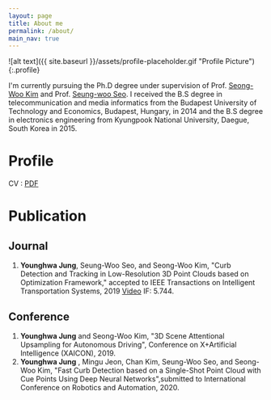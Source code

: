 ```yaml
---
layout: page
title: About me
permalink: /about/
main_nav: true
---
```


![alt text]({{ site.baseurl }}/assets/profile-placeholder.gif "Profile Picture"){:.profile}

I'm currently pursuing the Ph.D degree under supervision of Prof. [Seong-Woo Kim][snwoo] and Prof. [Seung-woo Seo][seungwoo]. I received the B.S degree in telecommunication and media informatics from the Budapest University of Technology and Economics, Budapest, Hungary, in 2014 and the B.S degree in electronics engineering from Kyungpook National University, Daegue, South Korea in 2015.

# Profile
CV : [PDF][cv_pdf]

# Publication
## Journal
1. **Younghwa Jung**, Seung-Woo Seo, and Seong-Woo Kim, "Curb Detection and Tracking in Low-Resolution 3D Point Clouds based on Optimization Framework," accepted to IEEE Transactions on Intelligent Transportation Systems, 2019 [Video][video_curb_detection] IF: 5.744.

## Conference
1. **Younghwa Jung** and Seong-Woo Kim, "3D Scene Attentional Upsampling for Autonomous Driving", Conference on X+Artificial Intelligence (XAICON), 2019.
2. **Younghwa Jung** , Mingu Jeon, Chan Kim, Seung-Woo Seo, and Seong-Woo Kim, "Fast Curb Detection based on a Single-Shot Point Cloud with Cue Points Using Deep Neural Networks",submitted to International Conference on Robotics and Automation, 2020.

<!--
You can find out more info about customizing your Jekyll theme, as well as basic Jekyll usage documentation at [jekyllrb.com](http://jekyllrb.com/). And you can find the source code for Jekyll at [github.com/jekyll/jekyll](https://github.com/jekyll/jekyll)
-->
[snwoo]: https://sites.google.com/site/snwoolab/
[seungwoo]:http://vi.snu.ac.kr/xe/Faculty
[cv_pdf]:https://github.com/xzxzmmnn/xzxzmmnn.github.io/blob/master/Jung_CV_2019_update.pdf
[video_curb_detection]:https://www.youtube.com/watch?v=NODbun9S7TI
